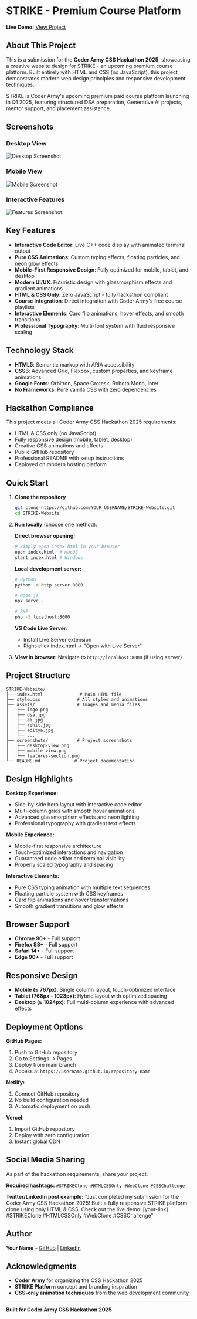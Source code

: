 # STRIKE - Premium Course Platform

**Live Demo:** [View Project](YOUR_DEPLOYED_LINK_HERE)

## About This Project

This is a submission for the **Coder Army CSS Hackathon 2025**, showcasing a creative website design for STRIKE - an upcoming premium course platform. Built entirely with HTML and CSS (no JavaScript), this project demonstrates modern web design principles and responsive development techniques.

STRIKE is Coder Army's upcoming premium paid course platform launching in Q1 2025, featuring structured DSA preparation, Generative AI projects, mentor support, and placement assistance.

## Screenshots

### Desktop View
![Desktop Screenshot](./screenshots/desktop-view.png)

### Mobile View  
![Mobile Screenshot](./screenshots/mobile-view.png)

### Interactive Features
![Features Screenshot](./screenshots/features-section.png)

## Key Features

- **Interactive Code Editor**: Live C++ code display with animated terminal output
- **Pure CSS Animations**: Custom typing effects, floating particles, and neon glow effects
- **Mobile-First Responsive Design**: Fully optimized for mobile, tablet, and desktop
- **Modern UI/UX**: Futuristic design with glassmorphism effects and gradient animations
- **HTML & CSS Only**: Zero JavaScript - fully hackathon compliant
- **Course Integration**: Direct integration with Coder Army's free course playlists
- **Interactive Elements**: Card flip animations, hover effects, and smooth transitions
- **Professional Typography**: Multi-font system with fluid responsive scaling

## Technology Stack

- **HTML5**: Semantic markup with ARIA accessibility
- **CSS3**: Advanced Grid, Flexbox, custom properties, and keyframe animations
- **Google Fonts**: Orbitron, Space Grotesk, Roboto Mono, Inter
- **No Frameworks**: Pure vanilla CSS with zero dependencies

## Hackathon Compliance

This project meets all Coder Army CSS Hackathon 2025 requirements:
- HTML & CSS only (no JavaScript)
- Fully responsive design (mobile, tablet, desktop)
- Creative CSS animations and effects
- Public GitHub repository
- Professional README with setup instructions
- Deployed on modern hosting platform

## Quick Start

1. **Clone the repository**
   ```bash
   git clone https://github.com/YOUR_USERNAME/STRIKE-Website.git
   cd STRIKE-Website
   ```

2. **Run locally** (choose one method):

   **Direct browser opening:**
   ```bash
   # Simply open index.html in your browser
   open index.html  # macOS
   start index.html # Windows
   ```

   **Local development server:**
   ```bash
   # Python
   python -m http.server 8000
   
   # Node.js
   npx serve .
   
   # PHP
   php -S localhost:8000
   ```

   **VS Code Live Server:**
   - Install Live Server extension
   - Right-click index.html → "Open with Live Server"

3. **View in browser**: Navigate to `http://localhost:8000` (if using server)

## Project Structure

```
STRIKE-Website/
├── index.html              # Main HTML file
├── style.css              # All styles and animations
├── assets/                # Images and media files
│   ├── logo.png
│   ├── dsa.jpg
│   ├── ai.jpg
│   ├── rohit.jpg
│   ├── aditya.jpg
│   └── ...
├── screenshots/           # Project screenshots
│   ├── desktop-view.png
│   ├── mobile-view.png
│   └── features-section.png
└── README.md             # Project documentation
```

## Design Highlights

**Desktop Experience:**
- Side-by-side hero layout with interactive code editor
- Multi-column grids with smooth hover animations
- Advanced glassmorphism effects and neon lighting
- Professional typography with gradient text effects

**Mobile Experience:**
- Mobile-first responsive architecture
- Touch-optimized interactions and navigation
- Guaranteed code editor and terminal visibility
- Properly scaled typography and spacing

**Interactive Elements:**
- Pure CSS typing animation with multiple text sequences
- Floating particle system with CSS keyframes
- Card flip animations and hover transformations
- Smooth gradient transitions and glow effects

## Browser Support

- **Chrome 90+** - Full support
- **Firefox 88+** - Full support  
- **Safari 14+** - Full support
- **Edge 90+** - Full support

## Responsive Design

- **Mobile (≤ 767px)**: Single column layout, touch-optimized interface
- **Tablet (768px - 1023px)**: Hybrid layout with optimized spacing
- **Desktop (≥ 1024px)**: Full multi-column experience with advanced effects

## Deployment Options

**GitHub Pages:**
1. Push to GitHub repository
2. Go to Settings → Pages
3. Deploy from main branch
4. Access at `https://username.github.io/repository-name`

**Netlify:**
1. Connect GitHub repository
2. No build configuration needed
3. Automatic deployment on push

**Vercel:**
1. Import GitHub repository  
2. Deploy with zero configuration
3. Instant global CDN

## Social Media Sharing

As part of the hackathon requirements, share your project:

**Required hashtags:** `#STRIKEClone #HTMLCSSOnly #WebClone #CSSChallenge`

**Twitter/LinkedIn post example:**
"Just completed my submission for the Coder Army CSS Hackathon 2025! Built a fully responsive STRIKE platform clone using only HTML & CSS. Check out the live demo: [your-link] #STRIKEClone #HTMLCSSOnly #WebClone #CSSChallenge"

## Author

**Your Name** - [GitHub](https://github.com/your-username) | [LinkedIn](https://linkedin.com/in/your-profile)

## Acknowledgments

- **Coder Army** for organizing the CSS Hackathon 2025
- **STRIKE Platform** concept and branding inspiration
- **CSS-only animation techniques** from the web development community

---

**Built for Coder Army CSS Hackathon 2025**